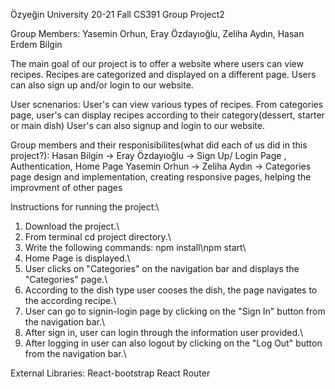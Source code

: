Özyeğin University 20-21 Fall CS391 Group Project2

Group Members: Yasemin Orhun, Eray Özdayıoğlu, Zeliha Aydın, Hasan Erdem Bilgin

The main goal of our project is to offer a website where users can view recipes. Recipes are categorized and displayed on a different page. Users can also  sign up and/or login to our website.

User scnenarios:
User's can view various types of recipes.
From categories page, user's can display recipes according to their category(dessert, starter or main dish)
User's can also signup and login to our website.

Group members and their responisibilites(what did each of us did in this project?):
Hasan Bilgin -> 
Eray Özdayıoğlu -> Sign Up/ Login Page , Authentication, Home Page 
Yasemin Orhun -> 
Zeliha Aydın -> Categories page design and implementation, creating responsive pages, helping the improvment of other pages

Instructions for running the project:\
1) Download the project.\
2) From terminal cd project directory.\
3) Write the following commands:    npm install\npm start\
4) Home Page is displayed.\                                
5) User clicks on "Categories" on the navigation bar and displays the "Categories" page.\
6) According to the dish type user cooses the dish, the page navigates to the according recipe.\
7) User can go to signin-login page by clicking on the "Sign In" button from the navigation bar.\
8) After sign in, user can login through the information user provided.\
9) After logging in user can also logout by clicking on the "Log Out" button from the navigation bar.\

External Libraries:
React-bootstrap
React Router

